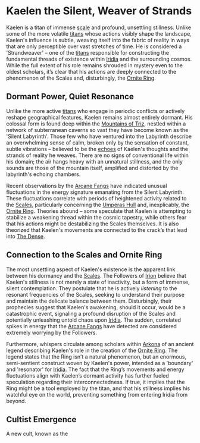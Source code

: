 # Kaelen the Silent, Weaver of Strands

Kaelen is a titan of immense [scale](/geography/landmark/scale.md) and profound, unsettling stillness. Unlike some of the more volatile [titans](/raw/20250501/titan/titans.md) whose actions visibly shape the landscape, Kaelen's influence is subtle, weaving itself into the fabric of reality in ways that are only perceptible over vast stretches of time. He is considered a 'Strandweaver' – one of the [titans](/raw/20250504/titan/titans.md) responsible for constructing the fundamental threads of existence within [Iridia](/geography/world/iridia.md) and the surrounding cosmos. While the full extent of his role remains shrouded in mystery even to the oldest scholars, it’s clear that his actions are deeply connected to the phenomenon of the Scales and, disturbingly, the [Ornite Ring](/geography/scale/ornite-ring.md).

## Dormant Power, Quiet Resonance

Unlike the more active [titans](/raw/20250501/titan/titans.md) who engage in periodic conflicts or actively reshape geographical features, Kaelen remains almost entirely dormant. His colossal form is found deep within the [Mountains of Triz](/geography/region/mountains-of-triz.md), nestled within a network of subterranean caverns so vast they have become known as the 'Silent Labyrinth'. Those few who have ventured into the Labyrinth describe an overwhelming sense of calm, broken only by the sensation of constant, subtle vibrations – believed to be the [echoes](/raw/20250501/soul/echoes.md) of Kaelen's thoughts and the strands of reality he weaves. There are no signs of conventional life within his domain; the air hangs heavy with an unnatural stillness, and the only sounds are those of the mountain itself, amplified and distorted by the labyrinth's echoing chambers.

Recent observations by the [Arcane Fangs](/structure/society/factions/arcane-fangs.md) have indicated unusual fluctuations in the energy signature emanating from the Silent Labyrinth. These fluctuations correlate with periods of heightened activity related to the [Scales](/geography/landmark/scale.md), particularly concerning the [Umperas Hull](/geography/scale/umperas-hull.md) and, inexplicably, the [Ornite Ring](/geography/scale/ornite-ring.md). Theories abound – some speculate that Kaelen is attempting to stabilize a weakening thread within the cosmic tapestry, while others fear that his actions might be destabilizing the Scales themselves. It is also theorized that Kaelen's movements are connected to the crack’s that lead into [The Dense](/geography/realm/the-dense.md).

## Connection to the Scales and Ornite Ring

The most unsettling aspect of Kaelen's existence is the apparent link between his dormancy and the [Scales](/geography/landmark/scale.md). The Followers of [Irion](/being/deity/irion.md) believe that Kaelen's stillness is not merely a state of inactivity, but a form of immense, silent contemplation. They postulate that he is actively *listening* to the resonant frequencies of the Scales, seeking to understand their purpose and maintain the delicate balance between them. Disturbingly, their prophecies suggest that Kaelen's awakening, should it occur, would be a catastrophic event, signaling a profound disruption of the Scales and potentially unleashing untold chaos upon [Iridia](/geography/world/iridia.md). The sudden, correlated spikes in energy that the [Arcane Fangs](/structure/society/factions/arcane-fangs.md) have detected are considered extremely worrying by the Followers. 

Furthermore, whispers circulate among scholars within [Arkona](/geography/settlement/city/arkona.md) of an ancient legend describing Kaelen's role in the creation of the [Ornite Ring](/geography/scale/ornite-ring.md).  The legend states that the Ring isn’t a natural phenomenon, but an enormous, semi-sentient construct woven by Kaelen's power, intended as a 'boundary' and 'resonator' for [Iridia](/geography/world/iridia.md). The fact that the Ring’s movements and energy fluctuations align with Kaelen’s dormant activity has further fueled speculation regarding their interconnectedness. If true, it implies that the Ring might be a tool employed by the titan, and that his stillness implies his watchful eye on the world, preventing something from entering Iridia from beyond.

## Cultist Emergence

A new cult, known as the 
